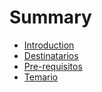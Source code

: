 # Summary

* [Introduction](README.md)
* [Destinatarios](Destinatarios.md)
* [Pre-requisitos](Pre-requisitos.md)
* [Temario](Temario.md)

